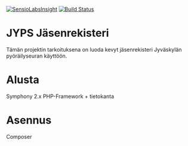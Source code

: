 [![SensioLabsInsight](https://insight.sensiolabs.com/projects/78123516-0154-47ee-bc46-6b6700e457ff/mini.png)](https://insight.sensiolabs.com/projects/78123516-0154-47ee-bc46-6b6700e457ff) [![Build Status](https://travis-ci.org/kaipi/jyps_jasenrekisteri.svg?branch=release)](https://travis-ci.org/kaipi/jyps_jasenrekisteri)

JYPS Jäsenrekisteri
===================
Tämän projektin tarkoituksena on luoda kevyt jäsenrekisteri Jyväskylän pyöräilyseuran käyttöön.

Alusta
=======
Symphony 2.x PHP-Framework + tietokanta

Asennus
=======
Composer

